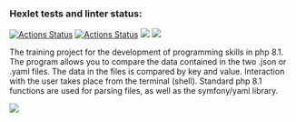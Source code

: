 ### Hexlet tests and linter status:
[![Actions Status](https://github.com/bersyatina/php-project-48/workflows/hexlet-check/badge.svg)](https://github.com/bersyatina/php-project-48/actions)
[![Actions Status](https://github.com/bersyatina/php-project-45/workflows/testing-project/badge.svg)](https://github.com/bersyatina/php-project-48/actions)
<a href="https://codeclimate.com/github/bersyatina/php-project-48/maintainability"><img src="https://api.codeclimate.com/v1/badges/abcdc9a2febd80f49e0e/maintainability" /></a>
<a href="https://codeclimate.com/github/bersyatina/php-project-48/test_coverage"><img src="https://api.codeclimate.com/v1/badges/abcdc9a2febd80f49e0e/test_coverage" /></a>

The training project for the development of programming skills in php 8.1. The program allows you to compare the data contained in the two .json or .yaml files. The data in the files is compared by key and value. Interaction with the user takes place from the terminal (shell). Standard php 8.1 functions are used for parsing files, as well as the symfony/yaml library.

<a href="https://asciinema.org/a/RPdUnbPIWKy4Bxy7XXl4DDg72" target="_blank"><img src="https://asciinema.org/a/RPdUnbPIWKy4Bxy7XXl4DDg72.svg" /></a>